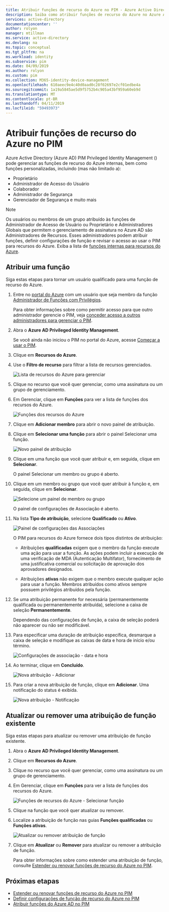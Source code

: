```yaml
---
title: Atribuir funções de recurso do Azure no PIM - Azure Active Directory | Microsoft Docs
description: Saiba como atribuir funções de recurso do Azure no Azure AD PIM (Privileged Identity Management).
services: active-directory
documentationcenter: ''
author: rolyon
manager: mtillman
ms.service: active-directory
ms.devlang: na
ms.topic: conceptual
ms.tgt_pltfrm: na
ms.workload: identity
ms.subservice: pim
ms.date: 04/09/2019
ms.author: rolyon
ms.custom: pim
ms.collection: M365-identity-device-management
ms.openlocfilehash: 610aeec9e4c40d0aad0c28f02697e2cf01edbe4a
ms.sourcegitcommit: 1a19a5845ae5d9f5752b4c905a43bf959a60eb9d
ms.translationtype: MT
ms.contentlocale: pt-BR
ms.lasthandoff: 04/11/2019
ms.locfileid: "59493973"
---
```

# <a name="assign-azure-resource-roles-in-pim"></a>Atribuir funções de recurso do Azure no PIM

Azure Active Directory (Azure AD) PIM Privileged Identity Management () pode gerenciar as funções de recurso do Azure internas, bem como funções personalizadas, incluindo (mas não limitado a):

- Proprietário
- Administrador de Acesso do Usuário
- Colaborador
- Administrador de Segurança
- Gerenciador de Segurança e muito mais

> [!NOTE]
> Os usuários ou membros de um grupo atribuído às funções de Administrador de Acesso de Usuário ou Proprietário e Administradores Globais que permitem o gerenciamento de assinatura no Azure AD são Administradores de Recursos. Esses administradores podem atribuir funções, definir configurações de função e revisar o acesso ao usar o PIM para recursos do Azure. Exiba a lista de [funções internas para recursos do Azure](../../role-based-access-control/built-in-roles.md).

## <a name="assign-a-role"></a>Atribuir uma função

Siga estas etapas para tornar um usuário qualificado para uma função de recurso do Azure.

1. Entre no [portal do Azure](https://portal.azure.com/) com um usuário que seja membro da função [Administrador de Funções com Privilégios](../users-groups-roles/directory-assign-admin-roles.md#privileged-role-administrator).

    Para obter informações sobre como permitir acesso para que outro administrador gerencie o PIM, veja [conceder acesso a outros administradores para gerenciar o PIM](pim-how-to-give-access-to-pim.md).

1. Abra o **Azure AD Privileged Identity Management**.

    Se você ainda não iniciou o PIM no portal do Azure, acesse [Começar a usar o PIM](pim-getting-started.md).

1. Clique em **Recursos do Azure**.

1. Use o **Filtro de recurso** para filtrar a lista de recursos gerenciados.

    ![Lista de recursos do Azure para gerenciar](./media/pim-resource-roles-assign-roles/resources-list.png)

1. Clique no recurso que você quer gerenciar, como uma assinatura ou um grupo de gerenciamento.

1. Em Gerenciar, clique em **Funções** para ver a lista de funções dos recursos do Azure.

    ![Funções dos recursos do Azure](./media/pim-resource-roles-assign-roles/resources-roles.png)

1. Clique em **Adicionar membro** para abrir o novo painel de atribuição.

1. Clique em **Selecionar uma função** para abrir o painel Selecionar uma função.

    ![Novo painel de atribuição](./media/pim-resource-roles-assign-roles/resources-select-role.png)

1. Clique em uma função que você quer atribuir e, em seguida, clique em **Selecionar**.

    O painel Selecionar um membro ou grupo é aberto.

1. Clique em um membro ou grupo que você quer atribuir à função e, em seguida, clique em **Selecionar**.

    ![Selecione um painel de membro ou grupo](./media/pim-resource-roles-assign-roles/resources-select-member-or-group.png)

    O painel de configurações de Associação é aberto.

1. Na lista **Tipo de atribuição**, selecione **Qualificado** ou **Ativo**.

    ![Painel de configurações das Associações](./media/pim-resource-roles-assign-roles/resources-membership-settings-type.png)

    O PIM para recursos do Azure fornece dois tipos distintos de atribuição:

    - Atribuições **qualificadas** exigem que o membro da função execute uma ação para usar a função. As ações podem incluir a execução de uma verificação de MDA (Autenticação Multifator), fornecimento de uma justificativa comercial ou solicitação de aprovação dos aprovadores designados.

    - Atribuições **ativas** não exigem que o membro execute qualquer ação para usar a função. Membros atribuídos como ativos sempre possuem privilégios atribuídos pela função.

1. Se uma atribuição permanente for necessária (permanentemente qualificada ou permanentemente atribuída), selecione a caixa de seleção **Permanentemente**.

    Dependendo das configurações de função, a caixa de seleção poderá não aparecer ou não ser modificável.

1. Para especificar uma duração de atribuição específica, desmarque a caixa de seleção e modifique as caixas de data e hora de início e/ou término.

    ![Configurações de associação - data e hora](./media/pim-resource-roles-assign-roles/resources-membership-settings-date.png)

1. Ao terminar, clique em **Concluído**.

    ![Nova atribuição - Adicionar](./media/pim-resource-roles-assign-roles/resources-new-assignment-add.png)

1. Para criar a nova atribuição de função, clique em **Adicionar**. Uma notificação do status é exibida.

    ![Nova atribuição - Notificação](./media/pim-resource-roles-assign-roles/resources-new-assignment-notification.png)

## <a name="update-or-remove-an-existing-role-assignment"></a>Atualizar ou remover uma atribuição de função existente

Siga estas etapas para atualizar ou remover uma atribuição de função existente.

1. Abra o **Azure AD Privileged Identity Management**.

1. Clique em **Recursos do Azure**.

1. Clique no recurso que você quer gerenciar, como uma assinatura ou um grupo de gerenciamento.

1. Em Gerenciar, clique em **Funções** para ver a lista de funções dos recursos do Azure.

    ![Funções de recursos do Azure - Selecionar função](./media/pim-resource-roles-assign-roles/resources-update-select-role.png)

1. Clique na função que você quer atualizar ou remover.

1. Localize a atribuição de função nas guias **Funções qualificadas** ou **Funções ativas**.

    ![Atualizar ou remover atribuição de função](./media/pim-resource-roles-assign-roles/resources-update-remove.png)

1. Clique em **Atualizar** ou **Remover** para atualizar ou remover a atribuição de função.

    Para obter informações sobre como estender uma atribuição de função, consulte [Estender ou renovar funções de recurso do Azure no PIM](pim-resource-roles-renew-extend.md).

## <a name="next-steps"></a>Próximas etapas

- [Estender ou renovar funções de recurso do Azure no PIM](pim-resource-roles-renew-extend.md)
- [Definir configurações de função de recurso do Azure no PIM](pim-resource-roles-configure-role-settings.md)
- [Atribuir funções do Azure AD no PIM](pim-how-to-add-role-to-user.md)
